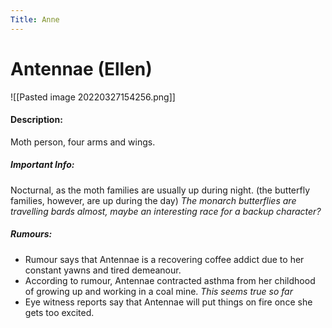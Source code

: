 ```yaml
---
Title: Anne
---
```

# Antennae (Ellen)
![[Pasted image 20220327154256.png]]

#### Description:
Moth person, four arms and wings.

##### Important Info:
Nocturnal, as the moth families are usually up during night.
(the butterfly families, however, are up during the day)
_The monarch butterflies are travelling bards almost, maybe an interesting race for a backup character?_

##### Rumours:
- Rumour says that Antennae is a recovering coffee addict due to her constant yawns and tired demeanour.
- According to rumour, Antennae contracted asthma from her childhood of growing up and working in a coal mine. _This seems true so far_
- Eye witness reports say that Antennae will put things on fire once she gets too excited.